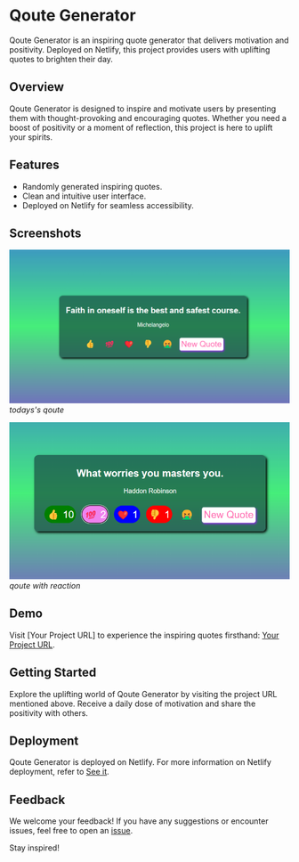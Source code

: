 # Qoute Generator

Qoute Generator is an inspiring quote generator that delivers motivation and positivity. Deployed on Netlify, this project provides users with uplifting quotes to brighten their day.

## Overview

Qoute Generator is designed to inspire and motivate users by presenting them with thought-provoking and encouraging quotes. Whether you need a boost of positivity or a moment of reflection, this project is here to uplift your spirits.

## Features

- Randomly generated inspiring quotes.
- Clean and intuitive user interface.
- Deployed on Netlify for seamless accessibility.

## Screenshots

![Screenshot 1](images/Screenshot1.png)
*todays's qoute*

![Screenshot 2](images/Screenshot2.png)
*qoute with reaction*

## Demo

Visit [Your Project URL] to experience the inspiring quotes firsthand: [Your Project URL](https://your-project-netlify-url.netlify.app).

## Getting Started

Explore the uplifting world of Qoute Generator by visiting the project URL mentioned above. Receive a daily dose of motivation and share the positivity with others.

## Deployment

Qoute Generator is deployed on Netlify. For more information on Netlify deployment, refer to [See it](https://qoute-generator.netlify.app).


## Feedback

We welcome your feedback! If you have any suggestions or encounter issues, feel free to open an [issue](https://github.com/your-eziraa/Qoute-generator/issues).



Stay inspired!
